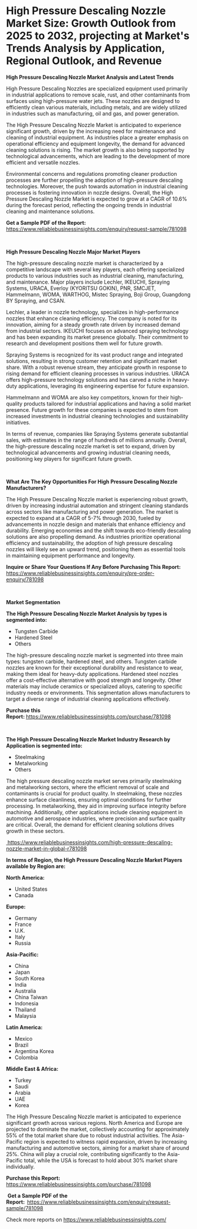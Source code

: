 <p><h1>High Pressure Descaling Nozzle Market Size: Growth Outlook from 2025 to 2032, projecting at Market's Trends Analysis by Application, Regional Outlook, and Revenue</h1></p><p><strong>High Pressure Descaling Nozzle Market Analysis and Latest Trends</strong></p>
<p><p>High Pressure Descaling Nozzles are specialized equipment used primarily in industrial applications to remove scale, rust, and other contaminants from surfaces using high-pressure water jets. These nozzles are designed to efficiently clean various materials, including metals, and are widely utilized in industries such as manufacturing, oil and gas, and power generation. </p><p>The High Pressure Descaling Nozzle Market is anticipated to experience significant growth, driven by the increasing need for maintenance and cleaning of industrial equipment. As industries place a greater emphasis on operational efficiency and equipment longevity, the demand for advanced cleaning solutions is rising. The market growth is also being supported by technological advancements, which are leading to the development of more efficient and versatile nozzles.</p><p>Environmental concerns and regulations promoting cleaner production processes are further propelling the adoption of high-pressure descaling technologies. Moreover, the push towards automation in industrial cleaning processes is fostering innovation in nozzle designs. Overall, the High Pressure Descaling Nozzle Market is expected to grow at a CAGR of 10.6% during the forecast period, reflecting the ongoing trends in industrial cleaning and maintenance solutions.</p></p>
<p><strong>Get a Sample PDF of the Report:&nbsp;</strong> <a href="https://www.reliablebusinessinsights.com/enquiry/request-sample/781098?utm_campaign=3043&utm_medium=2&utm_source=Github&utm_content=ia&utm_term=26032025&utm_id=high-pressure-descaling-nozzle">https://www.reliablebusinessinsights.com/enquiry/request-sample/781098</a></p>
<p>&nbsp;</p>
<p><strong>High Pressure Descaling Nozzle Major Market Players</strong></p>
<p><p>The high-pressure descaling nozzle market is characterized by a competitive landscape with several key players, each offering specialized products to various industries such as industrial cleaning, manufacturing, and maintenance. Major players include Lechler, IKEUCHI, Spraying Systems, URACA, Everloy (KYORITSU GOKIN), PNR, SMCJET, Hammelmann, WOMA, WARTHOG, Mistec Spraying, Boji Group, Guangdong BY Spraying, and CSAN.</p><p>Lechler, a leader in nozzle technology, specializes in high-performance nozzles that enhance cleaning efficiency. The company is noted for its innovation, aiming for a steady growth rate driven by increased demand from industrial sectors. IKEUCHI focuses on advanced spraying technology and has been expanding its market presence globally. Their commitment to research and development positions them well for future growth.</p><p>Spraying Systems is recognized for its vast product range and integrated solutions, resulting in strong customer retention and significant market share. With a robust revenue stream, they anticipate growth in response to rising demand for efficient cleaning processes in various industries. URACA offers high-pressure technology solutions and has carved a niche in heavy-duty applications, leveraging its engineering expertise for future expansion.</p><p>Hammelmann and WOMA are also key competitors, known for their high-quality products tailored for industrial applications and having a solid market presence. Future growth for these companies is expected to stem from increased investments in industrial cleaning technologies and sustainability initiatives.</p><p>In terms of revenue, companies like Spraying Systems generate substantial sales, with estimates in the range of hundreds of millions annually. Overall, the high-pressure descaling nozzle market is set to expand, driven by technological advancements and growing industrial cleaning needs, positioning key players for significant future growth.</p></p>
<p>&nbsp;</p>
<p><strong>What Are The Key Opportunities For High Pressure Descaling Nozzle Manufacturers?</strong></p>
<p><p>The High Pressure Descaling Nozzle market is experiencing robust growth, driven by increasing industrial automation and stringent cleaning standards across sectors like manufacturing and power generation. The market is expected to expand at a CAGR of 5-7% through 2030, fueled by advancements in nozzle design and materials that enhance efficiency and durability. Emerging economies and the shift towards eco-friendly descaling solutions are also propelling demand. As industries prioritize operational efficiency and sustainability, the adoption of high pressure descaling nozzles will likely see an upward trend, positioning them as essential tools in maintaining equipment performance and longevity.</p></p>
<p><strong>Inquire or Share Your Questions If Any Before Purchasing This Report:</strong> <a href="https://www.reliablebusinessinsights.com/enquiry/pre-order-enquiry/781098?utm_campaign=3043&utm_medium=2&utm_source=Github&utm_content=ia&utm_term=26032025&utm_id=high-pressure-descaling-nozzle">https://www.reliablebusinessinsights.com/enquiry/pre-order-enquiry/781098</a></p>
<p>&nbsp;</p>
<p><strong>Market Segmentation</strong></p>
<p><strong>The High Pressure Descaling Nozzle Market Analysis by types is segmented into:</strong></p>
<p><ul><li>Tungsten Carbide</li><li>Hardened Steel</li><li>Others</li></ul></p>
<p><p>The high-pressure descaling nozzle market is segmented into three main types: tungsten carbide, hardened steel, and others. Tungsten carbide nozzles are known for their exceptional durability and resistance to wear, making them ideal for heavy-duty applications. Hardened steel nozzles offer a cost-effective alternative with good strength and longevity. Other materials may include ceramics or specialized alloys, catering to specific industry needs or environments. This segmentation allows manufacturers to target a diverse range of industrial cleaning applications effectively.</p></p>
<p><strong>Purchase this Report:&nbsp;</strong><a href="https://www.reliablebusinessinsights.com/purchase/781098?utm_campaign=3043&utm_medium=2&utm_source=Github&utm_content=ia&utm_term=26032025&utm_id=high-pressure-descaling-nozzle">https://www.reliablebusinessinsights.com/purchase/781098</a></p>
<p>&nbsp;</p>
<p><strong>The High Pressure Descaling Nozzle Market Industry Research by Application is segmented into:</strong></p>
<p><ul><li>Steelmaking</li><li>Metalworking</li><li>Others</li></ul></p>
<p><p>The high pressure descaling nozzle market serves primarily steelmaking and metalworking sectors, where the efficient removal of scale and contaminants is crucial for product quality. In steelmaking, these nozzles enhance surface cleanliness, ensuring optimal conditions for further processing. In metalworking, they aid in improving surface integrity before machining. Additionally, other applications include cleaning equipment in automotive and aerospace industries, where precision and surface quality are critical. Overall, the demand for efficient cleaning solutions drives growth in these sectors.</p></p>
<p><a href="https://www.reliablebusinessinsights.com/high-pressure-descaling-nozzle-market-in-global-r781098?utm_campaign=3043&utm_medium=2&utm_source=Github&utm_content=ia&utm_term=26032025&utm_id=high-pressure-descaling-nozzle">&nbsp;https://www.reliablebusinessinsights.com/high-pressure-descaling-nozzle-market-in-global-r781098</a></p>
<p><strong>In terms of Region, the High Pressure Descaling Nozzle Market Players available by Region are:</strong></p>
<p>
    <p> <strong> North America: </strong>
        <ul>
            <li>United States</li>
            <li>Canada</li>
        </ul>
        </p> 
    <p> <strong> Europe: </strong>
        <ul>
            <li>Germany</li>
            <li>France</li>
            <li>U.K.</li>
            <li>Italy</li>
            <li>Russia</li>
        </ul>
        </p> 
    <p> <strong> Asia-Pacific: </strong>
        <ul>
            <li>China</li>
            <li>Japan</li>
            <li>South Korea</li>
            <li>India</li>
            <li>Australia</li>
            <li>China Taiwan</li>
            <li>Indonesia</li>
            <li>Thailand</li>
            <li>Malaysia</li>
        </ul>
        </p> 
    <p> <strong> Latin America: </strong>
        <ul>
            <li>Mexico</li>
            <li>Brazil</li>
            <li>Argentina Korea</li>
            <li>Colombia</li>
        </ul>
        </p> 
    <p> <strong> Middle East & Africa: </strong>
        <ul>
            <li>Turkey</li>
            <li>Saudi</li>
            <li>Arabia</li>
            <li>UAE</li>
            <li>Korea</li>
        </ul>
    </p>
    </p>
<p><p>The High Pressure Descaling Nozzle market is anticipated to experience significant growth across various regions. North America and Europe are projected to dominate the market, collectively accounting for approximately 55% of the total market share due to robust industrial activities. The Asia-Pacific region is expected to witness rapid expansion, driven by increasing manufacturing and automotive sectors, aiming for a market share of around 25%. China will play a crucial role, contributing significantly to the Asia-Pacific total, while the USA is forecast to hold about 30% market share individually.</p></p>
<p><strong>Purchase this Report: </strong><a href="https://www.reliablebusinessinsights.com/purchase/781098?utm_campaign=3043&utm_medium=2&utm_source=Github&utm_content=ia&utm_term=26032025&utm_id=high-pressure-descaling-nozzle">https://www.reliablebusinessinsights.com/purchase/781098</a></p>
<p>&nbsp;<strong>Get a Sample PDF of the Report:&nbsp;&nbsp;</strong><a href="https://www.reliablebusinessinsights.com/enquiry/request-sample/781098?utm_campaign=3043&utm_medium=2&utm_source=Github&utm_content=ia&utm_term=26032025&utm_id=high-pressure-descaling-nozzle">https://www.reliablebusinessinsights.com/enquiry/request-sample/781098</a></p>
<p><strong></strong></p>
<p>Check more reports on <a href="https://www.reliablebusinessinsights.com/?utm_campaign=3043&utm_medium=2&utm_source=Github&utm_content=ia&utm_term=26032025&utm_id=high-pressure-descaling-nozzle">https://www.reliablebusinessinsights.com/</a></p>